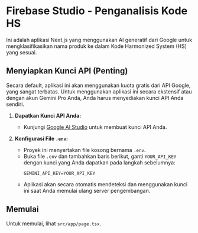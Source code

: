 # Firebase Studio - Penganalisis Kode HS

Ini adalah aplikasi Next.js yang menggunakan AI generatif dari Google untuk mengklasifikasikan nama produk ke dalam Kode Harmonized System (HS) yang sesuai.

## Menyiapkan Kunci API (Penting)

Secara default, aplikasi ini akan menggunakan kuota gratis dari API Google, yang sangat terbatas. Untuk menggunakan aplikasi ini secara ekstensif atau dengan akun Gemini Pro Anda, Anda harus menyediakan kunci API Anda sendiri.

1.  **Dapatkan Kunci API Anda:**
    *   Kunjungi [Google AI Studio](https://aistudio.google.com/app/apikey) untuk membuat kunci API Anda.

2.  **Konfigurasi File `.env`:**
    *   Proyek ini menyertakan file kosong bernama `.env`.
    *   Buka file `.env` dan tambahkan baris berikut, ganti `YOUR_API_KEY` dengan kunci yang Anda dapatkan pada langkah sebelumnya:
        ```
        GEMINI_API_KEY=YOUR_API_KEY
        ```
    *   Aplikasi akan secara otomatis mendeteksi dan menggunakan kunci ini saat Anda memulai ulang server pengembangan.

## Memulai

Untuk memulai, lihat `src/app/page.tsx`.
